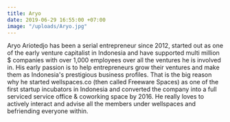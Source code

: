 ```yaml
---
title: Aryo
date: 2019-06-29 16:55:00 +07:00
image: "/uploads/Aryo.jpg"
---
```


Aryo Ariotedjo has been a serial entrepreneur since 2012, started out as one of the early venture capitalist in Indonesia and have supported multi million $ companies with over 1,000 employees over all the ventures he is involved in. His early passion is to help entrepreneurs grow their ventures and make them as Indonesia's prestigious business profiles. That is the big reason why he started wellspaces.co (then called Freeware Spaces) as one of the first startup incubators in Indonesia and converted the company into a full serviced service office & coworking space by 2016. He really loves to actively interact and advise all the members under wellspaces and befriending everyone within.